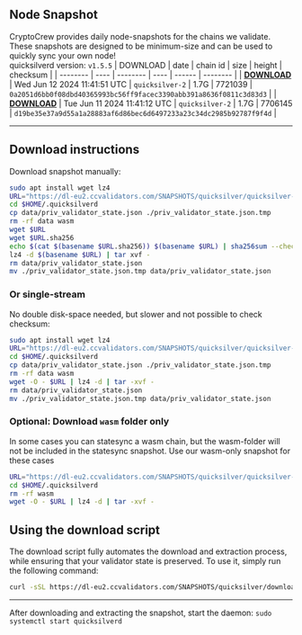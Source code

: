 ## Node Snapshot
CryptoCrew provides daily node-snapshots for the chains we validate. These snapshots are designed to be minimum-size and can be used to quickly sync your own node!  
quicksilverd version: `v1.5.5`
| DOWNLOAD | date | chain id | size | height | checksum |
| -------- | ---- | -------- | ---- | ------ | -------- |
| **[DOWNLOAD](https://dl-eu2.ccvalidators.com/SNAPSHOTS/quicksilver/quicksilver-2_7721039.tar.lz4)** | Wed Jun 12 2024 11:41:51 UTC | `quicksilver-2` | 1.7G | 7721039 | `0a2051d6bb0f08dbd40365993bc56ff9facec3390abb391a8636f0811c3d83d3` |
| **[DOWNLOAD](https://dl-eu2.ccvalidators.com/SNAPSHOTS/quicksilver/quicksilver-2_7706145.tar.lz4)** | Tue Jun 11 2024 11:41:12 UTC | `quicksilver-2` | 1.7G | 7706145 | `d19be35e37a9d55a1a28883af6d86bec6d6497233a23c34dc2985b92787f9f4d` |

---

## Download instructions
Download snapshot manually:
```sh
sudo apt install wget lz4
URL="https://dl-eu2.ccvalidators.com/SNAPSHOTS/quicksilver/quicksilver-2_7721039.tar.lz4"
cd $HOME/.quicksilverd
cp data/priv_validator_state.json ./priv_validator_state.json.tmp
rm -rf data wasm
wget $URL
wget $URL.sha256
echo $(cat $(basename $URL.sha256)) $(basename $URL) | sha256sum --check
lz4 -d $(basename $URL) | tar xvf -
rm data/priv_validator_state.json
mv ./priv_validator_state.json.tmp data/priv_validator_state.json
```

### Or single-stream
No double disk-space needed, but slower and not possible to check checksum:
```sh
sudo apt install wget lz4
URL="https://dl-eu2.ccvalidators.com/SNAPSHOTS/quicksilver/quicksilver-2_7721039.tar.lz4"
cd $HOME/.quicksilverd
cp data/priv_validator_state.json ./priv_validator_state.json.tmp
rm -rf data wasm
wget -O - $URL | lz4 -d | tar -xvf -
rm data/priv_validator_state.json
mv ./priv_validator_state.json.tmp data/priv_validator_state.json
```

### Optional: Download `wasm` folder only
In some cases you can statesync a wasm chain, but the wasm-folder will not be included in the statesync snapshot. Use our wasm-only snapshot for these cases
```sh
URL="https://dl-eu2.ccvalidators.com/SNAPSHOTS/quicksilver/quicksilver-2_wasm.tar.lz4"
cd $HOME/.quicksilverd
rm -rf wasm
wget -O - $URL | lz4 -d | tar -xvf -
```



## Using the download script

The download script fully automates the download and extraction process, while ensuring that your validator state is preserved. To use it, simply run the following command:
```sh
curl -sSL https://dl-eu2.ccvalidators.com/SNAPSHOTS/quicksilver/download_snapshot.sh | bash
```
---

After downloading and extracting the snapshot, start the daemon: `sudo systemctl start quicksilverd`

